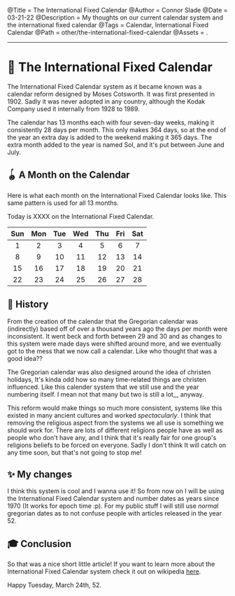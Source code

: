 @Title = The International Fixed Calendar
@Author = Connor Slade
@Date = 03-21-22
@Description = My thoughts on our current calendar system and the international fixed calendar
@Tags = Calendar, International Fixed Calendar
@Path = other/the-international-fixed-calendar
@Assets = .

---

# 📅 The International Fixed Calendar

The International Fixed Calendar system as it became known was a calendar reform designed by Moses Cotsworth.
It was first presented in 1902.
Sadly it was never adopted in any country, although the Kodak Company used it internally from 1928 to 1989.

The calendar has 13 months each with four seven-day weeks, making it consistently 28 days per month.
This only makes 364 days, so at the end of the year an extra day is added to the weekend making it 365 days.
The extra month added to the year is named Sol, and it's put between June and July.

## 🪀 A Month on the Calendar

Here is what each month on the International Fixed Calendar looks like.
This same pattern is used for all 13 months.

Today is <span date>XXXX</span> on the International Fixed Calendar.

| Sun | Mon | Tue | Wed | Thu | Fri | Sat |
| :-: | :-: | :-: | :-: | :-: | :-: | :-: |
|  1  |  2  |  3  |  4  |  5  |  6  |  7  |
|  8  |  9  | 10  | 11  | 12  | 13  | 14  |
| 15  | 16  | 17  | 18  | 19  | 20  | 21  |
| 22  | 23  | 24  | 25  | 26  | 27  | 28  |

## 🦝 History

From the creation of the calendar that the Gregorian calendar was (indirectly) based off of over a thousand years ago the days per month were inconsistent.
It went beck and forth between 29 and 30 and as changes to this system were made days were shifted around more, and we eventually got to the mess that we now call a calendar.
Like who thought that was a good idea??

The Gregorian calendar was also designed around the idea of christen holidays, It's kinda odd how so many time-related things are christen influenced.
Like this calender system that we still use and the year numbering itself.
I mean not that many but two is still a lot,,, anyway.

This reform would make things so much more consistent, systems like this existed in many ancient cultures and worked _spectacularly_.
I think that removing the religious aspect from the systems we all use is something we should work for.
There are lots of different religions people have as well as people who don't have any, and I think that it's really fair for one group's religions beliefs to be forced on everyone.
Sadly I don't think It will catch on any time soon, but that's not going to stop me!

## ✨ My changes

I think this system is cool and I wanna use it!
So from now on I will be using the International Fixed Calendar system and number dates as years since 1970 (It works for epoch time :p).
For my public stuff I will still use _normal_ gregorian dates as to not confuse people with articles released in the year 52.

## 🎓 Conclusion

So that was a nice short little article!
If you want to learn more about the International Fixed Calendar system check it out on wikipedia [here][ifc-wiki].

Happy Tuesday, March 24th, 52.

<script>
  const months = ["January", "February", "March", "April", "May", "June", "Sol", "July", "August", "September", "October", "November", "December"];

  let now = new Date();
  let year = new Date(now.getFullYear(), 0, 0);
  var day = Math.floor((now - year) / 86400000);

  let ifcMonthIndex = Math.floor(day / 28);
  let ifcDay = day - ifcMonthIndex * 28;

  document.querySelector("[date]").innerHTML = `<code>${months[ifcMonthIndex]} ${ifcDay}</code>`;
</script>

[ifc-wiki]: https://en.wikipedia.org/wiki/International_Fixed_Calendar
